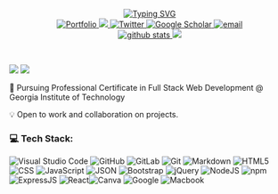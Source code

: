 <p align="center">
    <a href="https://git.io/typing-svg"><img src="https://readme-typing-svg.demolab.com?font=Fira+Code&duration=3000&pause=80&color=F069C2&width=435&lines=Larissa+Guilherme;Software+Engineer;Student+at+Georgia+Tech" alt="Typing SVG" /></a>
    
<br>

<a href="https://larigens.github.io/lari-gui/">
    <img src="https://img.shields.io/badge/my_portfolio-000?style=flat&logo=ko-fi&logoColor=white" alt="Portfolio" />
</a>  
<a href="https://https://linkedin.com/in/lari-gui/">
    <img src="https://img.shields.io/badge/LinkedIn-%230077B5.svg?logo=linkedin&logoColor=white alt="Linkedin" />
</a>
<a href="https://twitter.com/@coffeebr_eak">
    <img src="https://img.shields.io/badge/Twitter-%231DA1F2.svg?logo=Twitter&logoColor=white" alt="Twitter" />
</a>  
<a href='https://scholar.google.com/citations?hl=en&user=lje994IAAAAJ' target="_blank">
    <img src='https://img.shields.io/badge/Scholar-100000?&logo=GoogleScholar&logoColor=white' alt="Google Scholar" />
</a>
<a href="mailto:larigens@gmail.com">
    <img src="https://img.shields.io/badge/-Email-red?style=flat-square&logo=gmail&logoColor=white" alt="email" />
</a>

<br/> 

<a href="https://tuhinpal.github.io/readme-stats-github/">
    <img src="https://github-stats-alpha.vercel.app/api?username=larigens" alt="github stats" />
</a>

<a href="https://visitcount.itsvg.in">
  <img src="https://visitcount.itsvg.in/api?id=larigens&label=Profile%20Views&color=10&icon=8&pretty=true" />
</a>

</p>
<br>

![](https://github-readme-stats.vercel.app/api?username=larigens&theme=jolly&hide_border=true&include_all_commits=true&count_private=true)
![](https://github-readme-stats.vercel.app/api/top-langs/?username=larigens&theme=jolly&hide_border=true&include_all_commits=true&count_private=true&layout=compact)

📖 Pursuing Professional Certificate in Full Stack Web Development @ Georgia Institute of Technology

💡 Open to work and collaboration on projects.

### 💻 Tech Stack:
![Visual Studio Code](https://img.shields.io/badge/Visual%20Studio%20Code-0078d7.svg?style=plastic&logo=visual-studio-code&logoColor=white) ![GitHub](https://img.shields.io/badge/github-%23121011.svg?style=plastic&logo=github&logoColor=white) ![GitLab](https://img.shields.io/badge/gitlab-%23E34F26.svg?style=plastic&logo=gitlab&logoColor=white) ![Git](https://img.shields.io/badge/git-%23F05033.svg?style=plastic&logo=git&logoColor=white) ![Markdown](https://img.shields.io/badge/markdown-%23000000.svg?style=plastic&logo=markdown&logoColor=white) ![HTML5](https://img.shields.io/badge/html5-%23E34F26.svg?style=plastic&logo=html5&logoColor=white) ![CSS](https://img.shields.io/badge/CSS-239120?&style=plastic&logo=css3&logoColor=white) ![JavaScript](https://img.shields.io/badge/javascript-%23323330.svg?style=plastic&logo=javascript&logoColor=%23F7DF1E) ![JSON](https://img.shields.io/badge/json-%23121011.svg?style=plastic&logo=json&logoColor=%23F7DF1E) ![Bootstrap](https://img.shields.io/badge/bootstrap-%23563D7C.svg?style=plastic&logo=bootstrap&logoColor=white) ![jQuery](https://img.shields.io/badge/jquery-%230769AD.svg?style=plastic&logo=jquery&logoColor=white) ![NodeJS](https://img.shields.io/badge/node.js-6DA55F?style=plastic&logo=node.js&logoColor=white) ![npm](https://img.shields.io/badge/npm-B71C1C?style=plastic&logo=npm&logoColor=white)  ![ExpressJS](https://img.shields.io/badge/express.js-6DA55F?style=plastic&logo=express.js&logoColor=white) ![React](https://img.shields.io/badge/react-%2320232a.svg?style=plastic&logo=react&logoColor=%2361DAFB)![Canva](https://img.shields.io/badge/Canva-%2300C4CC.svg?style=plastic&logo=Canva&logoColor=white)  ![Google](https://img.shields.io/badge/google-%234285F4.svg?style=plastic&logo=google&logoColor=white)  ![Macbook](https://img.shields.io/badge/mac%20os-000000?style=plastic&logo=apple&logoColor=white) 
